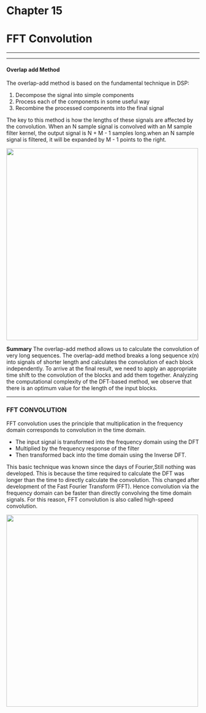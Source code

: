 # Chapter 15
# FFT Convolution
<hr>
<hr>




#### Overlap add Method

The overlap-add method is based on the fundamental technique in DSP: 

1. Decompose the signal into simple components
2. Process each of the components in some useful way
3. Recombine the processed components into the final signal

The key to this method is how the lengths of these signals are affected by the convolution. When an N sample signal is convolved with an M sample filter kernel, the output signal is N + M - 1 samples long.when an N sample signal is filtered, it will be expanded by M - 1 points to the right. 

<img src="\img1\fftc1.jpg" width="500"> 


**Summary**
The overlap-add method allows us to calculate the convolution of very long sequences. The overlap-add method breaks a long sequence x(n) into signals of shorter length and calculates the convolution of each block independently. To arrive at the final result, we need to apply an appropriate time shift to the convolution of the blocks and add them together. Analyzing the computational complexity of the DFT-based method, we observe that there is an optimum value for the length of the input blocks.


---
### FFT CONVOLUTION 

FFT convolution uses the principle that multiplication in the frequency domain corresponds to convolution in the time domain. 

- The input signal is transformed into the frequency domain using the DFT
- Multiplied by the frequency response of the filter
- Then transformed back into the time domain using the Inverse DFT. 

This basic technique was known since the days of Fourier,Still nothing was developed. This is because the time required to calculate the DFT was longer than the time to directly calculate the convolution. This changed after development of the Fast Fourier Transform (FFT). Hence convolution via the frequency domain can be faster than directly convolving the time domain signals. For this reason, FFT convolution is also called high-speed convolution.


<img src="\img1\FFTc1.jpg" width="500"> 

